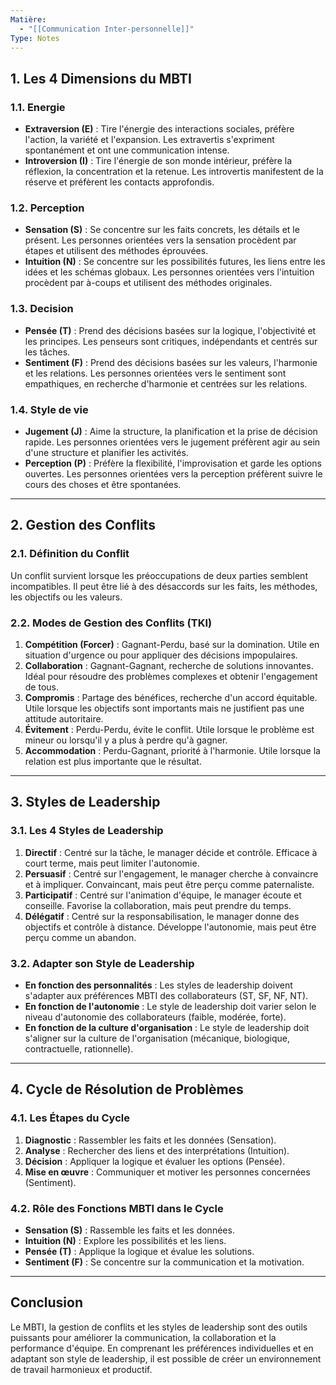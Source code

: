 ```yaml
---
Matière:
  - "[[Communication Inter-personnelle]]"
Type: Notes
---
```

## 1. Les 4 Dimensions du MBTI
### 1.1. **Energie**
- **Extraversion (E)** : Tire l'énergie des interactions sociales, préfère l'action, la variété et l'expansion. Les extravertis s'expriment spontanément et ont une communication intense.
- **Introversion (I)** : Tire l'énergie de son monde intérieur, préfère la réflexion, la concentration et la retenue. Les introvertis manifestent de la réserve et préfèrent les contacts approfondis.
### 1.2. Perception
- **Sensation (S)** : Se concentre sur les faits concrets, les détails et le présent. Les personnes orientées vers la sensation procèdent par étapes et utilisent des méthodes éprouvées.
- **Intuition (N)** : Se concentre sur les possibilités futures, les liens entre les idées et les schémas globaux. Les personnes orientées vers l'intuition procèdent par à-coups et utilisent des méthodes originales.
### 1.3. Decision
- **Pensée (T)** : Prend des décisions basées sur la logique, l'objectivité et les principes. Les penseurs sont critiques, indépendants et centrés sur les tâches.
- **Sentiment (F)** : Prend des décisions basées sur les valeurs, l'harmonie et les relations. Les personnes orientées vers le sentiment sont empathiques, en recherche d'harmonie et centrées sur les relations.
### 1.4. Style de vie
- **Jugement (J)** : Aime la structure, la planification et la prise de décision rapide. Les personnes orientées vers le jugement préfèrent agir au sein d'une structure et planifier les activités.
- **Perception (P)** : Préfère la flexibilité, l'improvisation et garde les options ouvertes. Les personnes orientées vers la perception préfèrent suivre le cours des choses et être spontanées.
---
  
## 2. Gestion des Conflits
### 2.1. **Définition du Conflit**
Un conflit survient lorsque les préoccupations de deux parties semblent incompatibles. Il peut être lié à des désaccords sur les faits, les méthodes, les objectifs ou les valeurs.
### 2.2. **Modes de Gestion des Conflits (TKI)**
1. **Compétition (Forcer)** : Gagnant-Perdu, basé sur la domination. Utile en situation d'urgence ou pour appliquer des décisions impopulaires.
2. **Collaboration** : Gagnant-Gagnant, recherche de solutions innovantes. Idéal pour résoudre des problèmes complexes et obtenir l'engagement de tous.
3. **Compromis** : Partage des bénéfices, recherche d'un accord équitable. Utile lorsque les objectifs sont importants mais ne justifient pas une attitude autoritaire.
4. **Évitement** : Perdu-Perdu, évite le conflit. Utile lorsque le problème est mineur ou lorsqu'il y a plus à perdre qu'à gagner.
5. **Accommodation** : Perdu-Gagnant, priorité à l'harmonie. Utile lorsque la relation est plus importante que le résultat.
---
  
## 3. Styles de Leadership
### 3.1. **Les 4 Styles de Leadership**
1. **Directif** : Centré sur la tâche, le manager décide et contrôle. Efficace à court terme, mais peut limiter l'autonomie.
2. **Persuasif** : Centré sur l'engagement, le manager cherche à convaincre et à impliquer. Convaincant, mais peut être perçu comme paternaliste.
3. **Participatif** : Centré sur l'animation d'équipe, le manager écoute et conseille. Favorise la collaboration, mais peut prendre du temps.
4. **Délégatif** : Centré sur la responsabilisation, le manager donne des objectifs et contrôle à distance. Développe l'autonomie, mais peut être perçu comme un abandon.
### 3.2. **Adapter son Style de Leadership**
- **En fonction des personnalités** : Les styles de leadership doivent s'adapter aux préférences MBTI des collaborateurs (ST, SF, NF, NT).
- **En fonction de l'autonomie** : Le style de leadership doit varier selon le niveau d'autonomie des collaborateurs (faible, modérée, forte).
- **En fonction de la culture d'organisation** : Le style de leadership doit s'aligner sur la culture de l'organisation (mécanique, biologique, contractuelle, rationnelle).
---
  
## 4. Cycle de Résolution de Problèmes
### 4.1. **Les Étapes du Cycle**
1. **Diagnostic** : Rassembler les faits et les données (Sensation).
2. **Analyse** : Rechercher des liens et des interprétations (Intuition).
3. **Décision** : Appliquer la logique et évaluer les options (Pensée).
4. **Mise en œuvre** : Communiquer et motiver les personnes concernées (Sentiment).
### 4.2. **Rôle des Fonctions MBTI dans le Cycle**
- **Sensation (S)** : Rassemble les faits et les données.
- **Intuition (N)** : Explore les possibilités et les liens.
- **Pensée (T)** : Applique la logique et évalue les solutions.
- **Sentiment (F)** : Se concentre sur la communication et la motivation.
---
  
## Conclusion
Le MBTI, la gestion de conflits et les styles de leadership sont des outils puissants pour améliorer la communication, la collaboration et la performance d'équipe. En comprenant les préférences individuelles et en adaptant son style de leadership, il est possible de créer un environnement de travail harmonieux et productif.